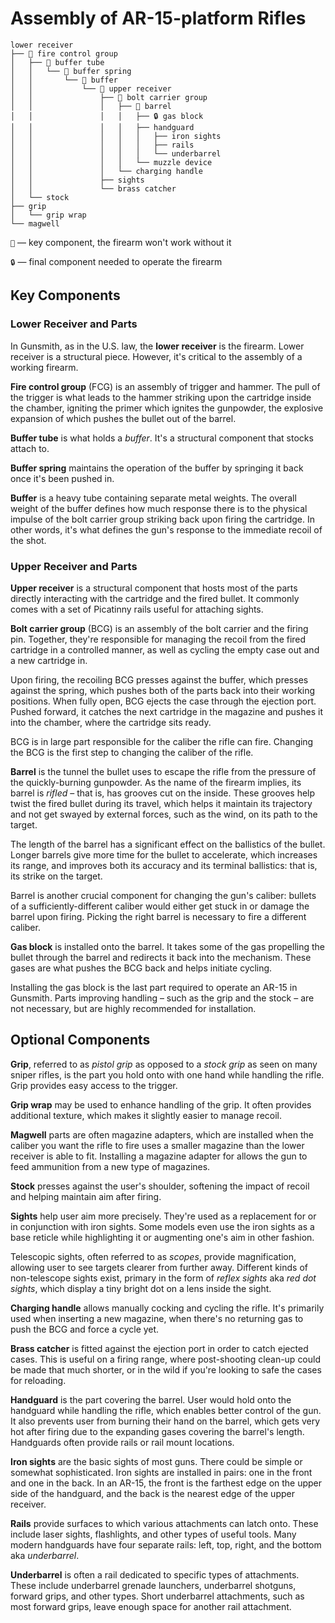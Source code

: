 # Assembly of AR-15-platform Rifles

```
lower receiver
├── 🔑 fire control group
│   ├── 🔑 buffer tube
│   │   └── 🔑 buffer spring
│   │       └── 🔑 buffer
│   │           └── 🔑 upper receiver
│   │               ├── 🔑 bolt carrier group
│   │               │   ├── 🔑 barrel
│   │               │   │   ├── 🔒 gas block
│   │               │   │   ├── handguard
│   │               │   │   │   ├── iron sights
│   │               │   │   │   ├── rails
│   │               │   │   │   └── underbarrel
│   │               │   │   └── muzzle device
│   │               │   └── charging handle
│   │               ├── sights
│   │               └── brass catcher
│   └── stock
├── grip
│   └── grip wrap
└── magwell
```


`🔑` — key component, the firearm won't work without it

`🔒` — final component needed to operate the firearm


## Key Components

### Lower Receiver and Parts

In Gunsmith, as in the U.S. law, the **lower receiver** is the firearm. Lower receiver is a structural piece. However, it's critical to the assembly of a working firearm.

**Fire control group** (FCG) is an assembly of trigger and hammer. The pull of the trigger is what leads to the hammer striking upon the cartridge inside the chamber, igniting the primer which ignites the gunpowder, the explosive expansion of which pushes the bullet out of the barrel.

**Buffer tube** is what holds a *buffer*. It's a structural component that stocks attach to.

**Buffer spring** maintains the operation of the buffer by springing it back once it's been pushed in.

**Buffer** is a heavy tube containing separate metal weights. The overall weight of the buffer defines how much response there is to the physical impulse of the bolt carrier group striking back upon firing the cartridge. In other words, it's what defines the gun's response to the immediate recoil of the shot.


### Upper Receiver and Parts

**Upper receiver** is a structural component that hosts most of the parts directly interacting with the cartridge and the fired bullet. It commonly comes with a set of Picatinny rails useful for attaching sights.

**Bolt carrier group** (BCG) is an assembly of the bolt carrier and the firing pin. Together, they're responsible for managing the recoil from the fired cartridge in a controlled manner, as well as cycling the empty case out and a new cartridge in.

Upon firing, the recoiling BCG presses against the buffer, which presses against the spring, which pushes both of the parts back into their working positions. When fully open, BCG ejects the case through the ejection port. Pushed forward, it catches the next cartridge in the magazine and pushes it into the chamber, where the cartridge sits ready.

BCG is in large part responsible for the caliber the rifle can fire. Changing the BCG is the first step to changing the caliber of the rifle.

**Barrel** is the tunnel the bullet uses to escape the rifle from the pressure of the quickly-burning gunpowder. As the name of the firearm implies, its barrel is *rifled* ­– that is, has grooves cut on the inside. These grooves help twist the fired bullet during its travel, which helps it maintain its trajectory and not get swayed by external forces, such as the wind, on its path to the target.

The length of the barrel has a significant effect on the ballistics of the bullet. Longer barrels give more time for the bullet to accelerate, which increases its range, and improves both its accuracy and its terminal ballistics: that is, its strike on the target.

Barrel is another crucial component for changing the gun's caliber: bullets of a sufficiently-different caliber would either get stuck in or damage the barrel upon firing. Picking the right barrel is necessary to fire a different caliber.

**Gas block** is installed onto the barrel. It takes some of the gas propelling the bullet through the barrel and redirects it back into the mechanism. These gases are what pushes the BCG back and helps initiate cycling.

Installing the gas block is the last part required to operate an AR-15 in Gunsmith. Parts improving handling – such as the grip and the stock – are not necessary, but are highly recommended for installation.


## Optional Components

**Grip**, referred to as *pistol grip* as opposed to a *stock grip* as seen on many sniper rifles, is the part you hold onto with one hand while handling the rifle. Grip provides easy access to the trigger.

**Grip wrap** may be used to enhance handling of the grip. It often provides additional texture, which makes it slightly easier to manage recoil.

**Magwell** parts are often magazine adapters, which are installed when the caliber you want the rifle to fire uses a smaller magazine than the lower receiver is able to fit. Installing a magazine adapter for allows the gun to feed ammunition from a new type of magazines.

**Stock** presses against the user's shoulder, softening the impact of recoil and helping maintain aim after firing.

**Sights** help user aim more precisely. They're used as a replacement for or in conjunction with iron sights. Some models even use the iron sights as a base reticle while highlighting it or augmenting one's aim in other fashion.

Telescopic sights, often referred to as *scopes*, provide magnification, allowing user to see targets clearer from further away. Different kinds of non-telescope sights exist, primary in the form of *reflex sights* aka *red dot sights*, which display a tiny bright dot on a lens inside the sight.

**Charging handle** allows manually cocking and cycling the rifle. It's primarily used when inserting a new magazine, when there's no returning gas to push the BCG and force a cycle yet.

**Brass catcher** is fitted against the ejection port in order to catch ejected cases. This is useful on a firing range, where post-shooting clean-up could be made that much shorter, or in the wild if you're looking to safe the cases for reloading.

**Handguard** is the part covering the barrel. User would hold onto the handguard while handling the rifle, which enables better control of the gun. It also prevents user from burning their hand on the barrel, which gets very hot after firing due to the expanding gases covering the barrel's length. Handguards often provide rails or rail mount locations.

**Iron sights** are the basic sights of most guns. There could be simple or somewhat sophisticated. Iron sights are installed in pairs: one in the front and one in the back. In an AR-15, the front is the farthest edge on the upper side of the handguard, and the back is the nearest edge of the upper receiver.

**Rails** provide surfaces to which various attachments can latch onto. These include laser sights, flashlights, and other types of useful tools. Many modern handguards have four separate rails: left, top, right, and the bottom aka *underbarrel*.

**Underbarrel** is often a rail dedicated to specific types of attachments. These include underbarrel grenade launchers, underbarrel shotguns, forward grips, and other types. Short underbarrel attachments, such as most forward grips, leave enough space for another rail attachment.